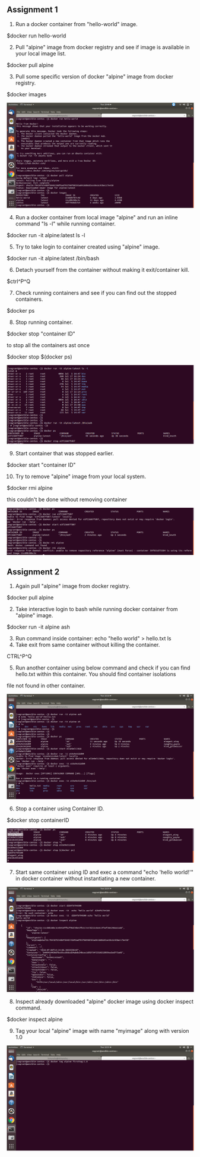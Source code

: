 Assignment 1
-----------------------
1. Run a docker container from "hello-world" image.

$docker run hello-world

2. Pull "alpine" image from docker registry and see if image is available in your local image list.

$docker pull alpine

3. Pull some specific version of docker "alpine" image from docker registry.

$docker images

![](media/1.png)

4. Run a docker container from local image "alpine" and run an inline command "ls -l" while running container.

$docker run -it alpine:latest ls -l

5. Try to take login to container created using "alpine" image.

$docker run -it alpine:latest /bin/bash

6. Detach yourself from the container without making it exit/container kill.

$ctrl^P^Q

7. Check running containers and see if you can find out the stopped containers.

$docker ps

8. Stop running container.

$docker stop "container ID"

to stop all the containers ast once

$docker stop $(docker ps)

![](media/2.png)

9. Start container that was stopped earlier.

$docker start "container ID"

10. Try to remove "alpine" image from your local system.

$docker rmi alpine 

this couldn't be done without removing container

![](media/3.png)

Assignment 2
---------------------
1. Again pull "alpine" image from docker registry.

$docker pull alpine

2. Take interactive login to bash while running docker container from "alpine" image.

$docker run -it alpine ash

3. Run command inside container: 
	echo "hello world" > hello.txt
	ls
4. Take exit from same container without killing the container.

CTRL^P^Q

5. Run another container using below command and check if you can find hello.txt within this container. You should find container isolations

file not found in other container.

![](media/4.png)

6. Stop a container using Container ID.

$docker stop containerID

![](media/5.png)

7. Start same container using ID and exec a command "echo 'hello world!'" in docker container without instantiating a new container.

![](media/6.png)

8. Inspect already downloaded "alpine" docker image using docker inspect command.

$docker inspect alpine

9. Tag your local "alpine" image with name "myimage" along with version 1.0


![](media/7.png)
